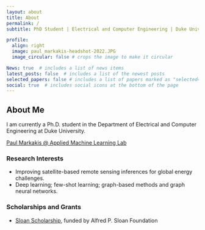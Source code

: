 ```yaml
---
layout: about
title: About
permalink: /
subtitle: PhD Student | Electrical and Computer Engineering | Duke University

profile:
  align: right
  image: paul_markakis-headshot-2022.JPG
  image_circular: false # crops the image to make it circular

News: true  # includes a list of news items
latest_posts: false  # includes a list of the newest posts
selected_papers: false # includes a list of papers marked as "selected={true}"
social: true  # includes social icons at the bottom of the page
---
```


## About Me

I am currently a Ph.D. student in the Department of Electrical and Computer Engineering at Duke University.

[Paul Markakis @ Applied Machine Learning Lab](https://amll.pratt.duke.edu/people/paul-markakis)

### Research Interests

- Improving satellite-based remote sensing inferences for global energy challenges.
- Deep learning; few-shot learning; graph-based methods and graph neural networks.

### Scholarships and Grants
- [Sloan Scholarship](https://ucem.duke.edu/sloan-scholarship/), funded by Alfred P. Sloan Foundation


